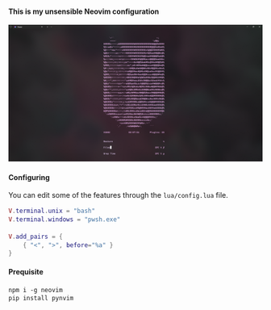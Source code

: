 #### This is my unsensible Neovim configuration

<p align="center">
    <img src="https://raw.githubusercontent.com/vzze/nvimrc/master/preview.png">
</p>

#### Configuring

You can edit some of the features through the `lua/config.lua` file.
```lua
V.terminal.unix = "bash"
V.terminal.windows = "pwsh.exe"

V.add_pairs = {
    { "<", ">", before="%a" }
}
```

#### Prequisite
```
npm i -g neovim
pip install pynvim
```

